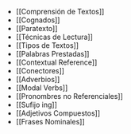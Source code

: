 - [[Comprensión de Textos]]
- [[Cognados]]
- [[Paratexto]]
- [[Técnicas de Lectura]]
- [[Tipos de Textos]]
- [[Palabras Prestadas]]
- [[Contextual Reference]]
- [[Conectores]]
- [[Adverbios]]
- [[Modal Verbs]]
- [[Pronombres no Referenciales]]
- [[Sufijo ing]]
- [[Adjetivos Compuestos]]
- [[Frases Nominales]]
